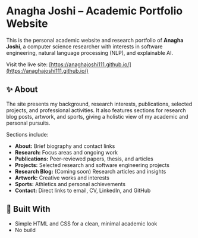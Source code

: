 # Anagha Joshi – Academic Portfolio Website

This is the personal academic website and research portfolio of **Anagha Joshi**, a computer science researcher with interests in software engineering, natural language processing (NLP), and explainable AI.

Visit the live site: [https://anaghajoshi111.github.io/](https://anaghajoshi111.github.io/)

## ✨ About

The site presents my background, research interests, publications, selected projects, and professional activities. It also features sections for research blog posts, artwork, and sports, giving a holistic view of my academic and personal pursuits.

Sections include:
- **About:** Brief biography and contact links
- **Research:** Focus areas and ongoing work
- **Publications:** Peer-reviewed papers, thesis, and articles
- **Projects:** Selected research and software engineering projects
- **Research Blog:** (Coming soon) Research articles and insights
- **Artwork:** Creative works and interests
- **Sports:** Athletics and personal achievements
- **Contact:** Direct links to email, CV, LinkedIn, and GitHub

## 🚀 Built With

- Simple HTML and CSS for a clean, minimal academic look
- No build
